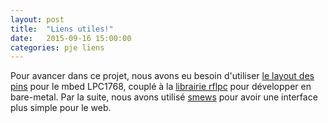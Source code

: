 ```yaml
---
layout: post
title:  "Liens utiles!"
date:   2015-09-16 15:00:00
categories: pje liens
---
```


Pour avancer dans ce projet, nous avons eu besoin d'utiliser [le layout des pins][pins] pour le mbed LPC1768, couplé à la [librairie rflpc][rflpc-gh] pour développer en bare-metal.
Par la suite, nous avons utilisé [smews][smews-gh] pour avoir une interface plus simple pour le web.


[pins]:     	https://developer.mbed.org/users/screamer/code/mbed/file/667d61c9177b/PinNames.h
[rflpc-gh]:   	https://github.com/hauspie/rflpc
[smews-gh]: 	https://github.com/2xs/smews
